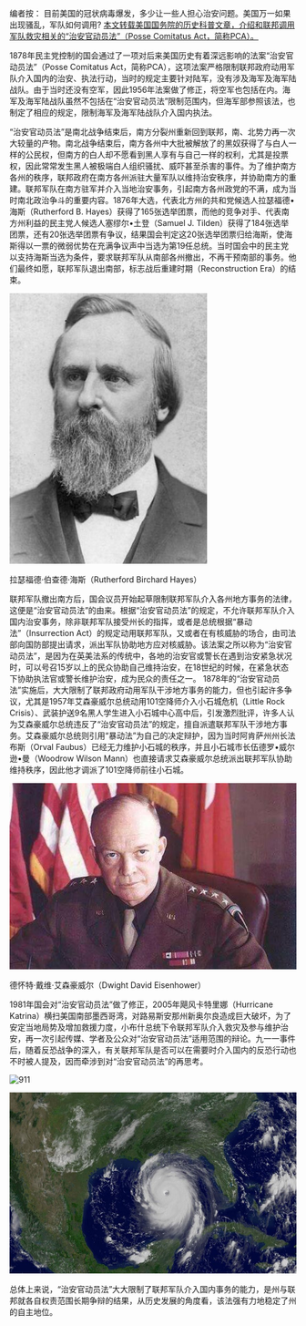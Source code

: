 编者按：
目前美国的冠状病毒爆发，多少让一些人担心治安问题。美国万一如果出现骚乱，军队如何调用? [本文转载美国国务院的历史科普文章，介绍和联邦调用军队救灾相关的“治安官动员法”（Posse Comitatus Act，简称PCA）。](https://share.america.gov/zh-hans/posse-comitatus-act/)

1878年民主党控制的国会通过了一项对后来美国历史有着深远影响的法案“治安官动员法”（Posse Comitatus Act，简称PCA），这项法案严格限制联邦政府动用军队介入国内的治安、执法行动，当时的规定主要针对陆军，没有涉及海军及海军陆战队。由于当时还没有空军，因此1956年法案做了修正，将空军也包括在内。海军及海军陆战队虽然不包括在“治安官动员法”限制范围内，但海军部参照该法，也制定了相应的规定，限制海军及海军陆战队介入国内执法。

“治安官动员法”是南北战争结束后，南方分裂州重新回到联邦，南、北势力再一次大较量的产物。南北战争结束后，南方各州中大批被解放了的黑奴获得了与白人一样的公民权，但南方的白人却不愿看到黑人享有与自己一样的权利，尤其是投票权，因此常常发生黑人被极端白人组织骚扰、威吓甚至杀害的事件。为了维护南方各州的秩序，联邦政府在南方各州派驻大量军队以维持治安秩序，并协助南方的重建。联邦军队在南方驻军并介入当地治安事务，引起南方各州政党的不满，成为当时南北政治争斗的重要内容。1876年大选，代表北方州的共和党候选人拉瑟福德•海斯（Rutherford B. Hayes）获得了165张选举团票，而他的竞争对手、代表南方州利益的民主党人候选人塞缪尔•土登（Samuel J. Tilden）获得了184张选举团票，还有20张选举团票有争议，结果国会判定这20张选举团票归给海斯，使海斯得以一票的微弱优势在充满争议声中当选为第19任总统。当时国会中的民主党以支持海斯当选为条件，要求联邦军队从南部各州撤出，不再干预南部的事务。他们最终如愿，联邦军队退出南部，标志战后重建时期（Reconstruction Era）的结束。

![Image of Rutherford](https://github.com/svcaf/Education-Articles/blob/master/Images/Rutherford%20Birchard%20Hayes.jpg)

拉瑟福德·伯查德·海斯（Rutherford Birchard Hayes）

联邦军队撤出南方后，国会议员开始起草限制联邦军队介入各州地方事务的法律，这便是“治安官动员法”的由来。根据“治安官动员法”的规定，不允许联邦军队介入国内治安事务，除非联邦军队接受州长的指挥，或者是总统根据“暴动法”（Insurrection Act）的规定动用联邦军队，又或者在有核威胁的场合，由司法部向国防部提出请求，派出军队协助地方应对核威胁。该法案之所以称为“治安官动员法”，是因为在英美法系的传统中，各地的治安官或警长在遇到治安紧急状况时，可以号召15岁以上的民众协助自己维持治安，在18世纪的时候，在紧急状态下协助执法官或警长维护治安，成为民众的责任之一。
1878年的“治安官动员法”实施后，大大限制了联邦政府动用军队干涉地方事务的能力，但也引起许多争议，尤其是1957年艾森豪威尔总统动用101空降师介入小石城危机（Little Rock Crisis）、武装护送9名黑人学生进入小石城中心高中后，引发激烈批评，许多人认为艾森豪威尔总统违反了“治安官动员法”的规定，擅自派遣联邦军队干涉地方事务。艾森豪威尔总统则引用“暴动法”为自己的决定辩护，因为当时阿肯萨州州长法布斯（Orval Faubus）已经无力维护小石城的秩序，并且小石城市长伍德罗•威尔逊•曼（Woodrow Wilson Mann）也直接请求艾森豪威尔总统派出联邦军队协助维持秩序，因此他才调派了101空降师前往小石城。

![Image of Dwight](https://github.com/svcaf/Education-Articles/blob/master/Images/Dwight%20David%20Eisenhower.jpg)

德怀特·戴维·艾森豪威尔（Dwight David Eisenhower）

1981年国会对“治安官动员法”做了修正，2005年飓风卡特里娜（Hurricane Katrina）横扫美国南部墨西哥湾，对路易斯安那州新奥尔良造成巨大破坏，为了安定当地局势及增加救援力度，小布什总统下令联邦军队介入救灾及参与维护治安，再一次引起传媒、学者及公众对“治安官动员法”适用范围的辩论。九一一事件后，随着反恐战争的深入，有关联邦军队是否可以在需要时介入国内的反恐行动也不时被人提及，因而牵涉到对“治安官动员法”的再思考。

![911](hhttps://github.com/svcaf/Education-Articles/blob/master/Images/QQ截图20200411231137.jpg)

![Katrina](https://github.com/svcaf/Education-Articles/blob/master/Images/微信截图_20200411220011.png)

总体上来说，“治安官动员法”大大限制了联邦军队介入国内事务的能力，是州与联邦就各自权责范围长期争辩的结果，从历史发展的角度看，该法强有力地稳定了州的自主地位。
